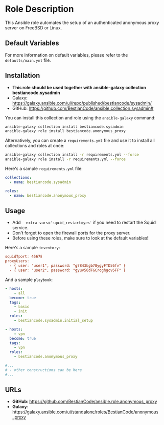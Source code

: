# Role Description

This Ansible role automates the setup of an authenticated anonymous proxy server on FreeBSD or Linux.

## Default Variables

For more information on default variables, please refer to the `defaults/main.yml` file.

## Installation

* __This role should be used together with ansible-galaxy collection bestiancode.sysadmin__
* Galaxy: https://galaxy.ansible.com/ui/repo/published/bestiancode/sysadmin/
* GitHub: https://github.com/BestianCode/ansible.collection.sysadmin#

You can install this collection and role using the `ansible-galaxy` command:

```bash
ansible-galaxy collection install bestiancode.sysadmin
ansible-galaxy role install bestiancode.anonymous_proxy
```

Alternatively, you can create a `requirements.yml` file and use it to install all collections and roles at once:

```bash
ansible-galaxy collection install -r requirements.yml --force
ansible-galaxy role install -r requirements.yml --force
```

Here's a sample `requirements.yml` file:

```yaml
collections:
  - name: bestiancode.sysadmin

roles:
  - name: bestiancode.anonymous_proxy
```

## Usage

* Add `--extra-vars='squid_restart=yes'` if you need to restart the Squid service.
* Don't forget to open the firewall ports for the proxy server.
* Before using these roles, make sure to look at the default variables!

Here's a sample `inventory`:

```ini
squidTport: 45678
proxyUsers:
  - { user: "user1", password: "g7843bgb78ygyFTD56fv" }
  - { user: "user2", password: "gyuv56dFGCrcghgcv6FF" }
```

And a sample `playbook`:

```yaml
- hosts:
    - all
  become: true
  tags:
    - basic
    - init
  roles:
    - bestiancode.sysadmin.initial_setup

- hosts:
    - vpn
  become: true
  tags:
    - vpn
  roles:
    - bestiancode.anonymous_proxy

#...
# - other constructions can be here
#...
```

## URLs

- **GitHub**: https://github.com/BestianCode/ansible.role.anonymous_proxy
- **Galaxy**: https://galaxy.ansible.com/ui/standalone/roles/BestianCode/anonymous_proxy
